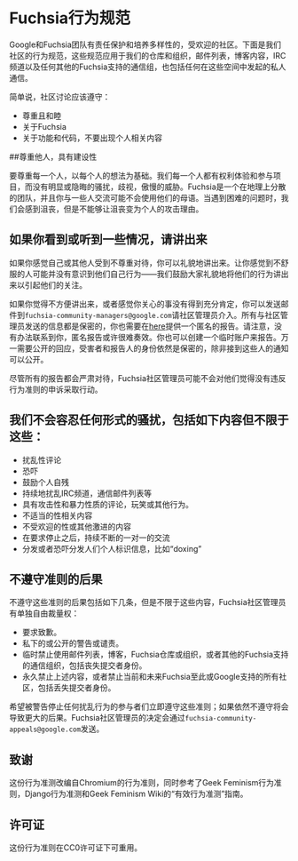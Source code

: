 <!--
# Fuchsia Code of Conduct

Google and the Fuchsia team are committed to preserving and fostering a diverse,
welcoming community. Below is our community code of conduct, which applies to
our repos and organizations, mailing lists, blog content, IRC channel and any
other Fuchsia-supported communication group, as well as any private
communication initiated in the context of these spaces.
Simply put, community discussions should be
 * respectful and kind;
 * about Fuchsia;
 * about features and code, not the individuals involved.
-->

# Fuchsia行为规范

Google和Fuchsia团队有责任保护和培养多样性的，受欢迎的社区。下面是我们社区的行为规范，这些规范应用于我们的仓库和组织，邮件列表，博客内容，IRC频道以及任何其他的Fuchsia支持的通信组，也包括任何在这些空间中发起的私人通信。

简单说，社区讨论应该遵守：

* 尊重且和睦
* 关于Fuchsia
* 关于功能和代码，不要出现个人相关内容

<!--
## Be respectful and constructive.

Treat everyone with respect. Build on each other's ideas. Each of us has the
right to enjoy our experience and participate without fear of harassment,
discrimination, or condescension, whether blatant or subtle. Remember that
Fuchsia is a geographically distributed team and that you may not be
communicating with someone in their primary language. We all get frustrated
when working on hard problems, but we cannot allow that frustration to turn
into personal attacks.
-->

##尊重他人，具有建设性

要尊重每一个人，以每个人的想法为基础。我们每一个人都有权利体验和参与项目，而没有明显或隐晦的骚扰，歧视，傲慢的威胁。Fuchsia是一个在地理上分散的团队，并且你与一些人交流可能不会使用他们的母语。当遇到困难的问题时，我们会感到沮丧，但是不能够让沮丧变为个人的攻击理由。

<!--
## Speak up if you see or hear something.
You are empowered to politely engage when you feel that you or others are
disrespected. The person making you feel uncomfortable may not be aware of what
they are doing - politely bringing their behavior to their attention is
encouraged.

If you are uncomfortable speaking up, or feel that your concerns are not being
duly considered, you can email fuchsia-community-managers@google.com to request
involvement from a community manager. All concerns shared with community
managers will be kept confidential, but you may also submit an anonymous report
[here](https://goo.gl/forms/xgisUdowrEWrYgui2).  Please note that without a way
to contact you, an anonymous report may be difficult to act on. You may also
create a throwaway account to report. In cases where a public response is deemed
necessary, the identities of victims and reporters will remain confidential
unless those individuals instruct us otherwise.

While all reports will be taken seriously, the Fuchsia community managers may
not act on complaints that they feel are not violations of this code of
conduct.
-->

## 如果你看到或听到一些情况，请讲出来

如果你感觉自己或其他人受到不尊重对待，你可以礼貌地讲出来。让你感觉到不舒服的人可能并没有意识到他们自己行为——我们鼓励大家礼貌地将他们的行为讲出来以引起他们的关注。

如果你觉得不方便讲出来，或者感觉你关心的事没有得到充分肯定，你可以发送邮件到`fuchsia-community-managers@google.com`请社区管理员介入。所有与社区管理员发送的信息都是保密的，你也需要在[here](https://goo.gl/forms/xgisUdowrEWrYgui2)提供一个匿名的报告。请注意，没有办法联系到你，匿名报告或许很难奏效。你也可以创建一个临时账户来报告。万一需要公开的回应，受害者和报告人的身份依然是保密的，除非接到这些人的通知可以公开。

尽管所有的报告都会严肃对待，Fuchsia社区管理员可能不会对他们觉得没有违反行为准则的申诉采取行动。

<!--
## We will not tolerate harassment of any kind, including but not limited to:

 * Harassing comments
 * Intimidation
 * Encouraging a person to engage in self-harm.
 * Sustained disruption or derailing of threads, channels, lists, etc.
 * Offensive or violent comments, jokes or otherwise
 * Inappropriate sexual content
 * Unwelcome sexual or otherwise aggressive attention
 * Continued one-on-one communication after requests to cease
 * Distribution or threat of distribution of people's personally identifying
   information, AKA “doxing”
-->

## 我们不会容忍任何形式的骚扰，包括如下内容但不限于这些：

* 扰乱性评论
* 恐吓
* 鼓励个人自残
* 持续地扰乱IRC频道，通信邮件列表等
* 具有攻击性和暴力性质的评论，玩笑或其他行为。
* 不适当的性相关内容
* 不受欢迎的性或其他激进的内容
* 在要求停止之后，持续不断的一对一的交流
* 分发或者恐吓分发人们个人标识信息，比如“doxing”

<!--
## Consequences for failing to comply with this policy

Consequences for failing to comply with this policy may include, at the sole
discretion of the Fuchsia community managers:
 * a request for an apology;
 * a private or public warning or reprimand;
 * a temporary ban from the mailing list, blog, Fuchsia repository or
   organization, or other Fuchsia-supported communication group, including
   loss of committer status;
 * a permanent ban from any of the above, or from all current and future
   Fuchsia-supported or Google-supported communities, including loss of
   committer status.

Participants warned to stop any harassing behavior are expected to comply
immediately; failure to do so will result in an escalation of consequences.
The decisions of the Fuchsia community managers may be appealed via
fuchsia-community-appeals@google.com.
-->

## 不遵守准则的后果

不遵守这些准则的后果包括如下几条，但是不限于这些内容，Fuchsia社区管理员有单独自由裁量权：

* 要求致歉。
* 私下的或公开的警告或谴责。
* 临时禁止使用邮件列表，博客，Fuchsia仓库或组织，或者其他的Fuchsia支持的通信组织，包括丧失提交者身份。
* 永久禁止上述内容，或者禁止当前和未来Fuchsia至此或Google支持的所有社区，包括丢失提交者身份。

希望被警告停止任何扰乱行为的参与者们立即遵守这些准则；如果依然不遵守将会导致更大的后果。Fuchsia社区管理员的决定会通过`fuchsia-community-appeals@google.com`发送。

<!--
## Acknowledgements

This Code of Conduct is adapted from the Chromium Code of Conduct, based on the
Geek Feminism Code of Conduct, the Django Code of Conduct and the Geek Feminism
Wiki "Effective codes of conduct" guide.
-->

## 致谢

这份行为准测改编自Chromium的行为准则，同时参考了Geek Feminism行为准则，Django行为准测和Geek Feminism Wiki的“有效行为准测”指南。

<!--
## License

This Code of Conduct is available for reuse under the Creative Commons Zero
(CC0) license.
-->

## 许可证

这份行为准则在CC0许可证下可重用。